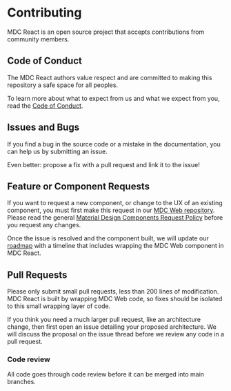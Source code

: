 
# Contributing

MDC React is an open source project that accepts contributions from community members.

## Code of Conduct

The MDC React authors value respect and are committed to making this repository a safe space for all peoples.

To learn more about what to expect from us and what we expect from you, read the [Code of Conduct](https://github.com/material-components/material-components/blob/develop/CODE_OF_CONDUCT.md).


## Issues and Bugs

If you find a bug in the source code or a mistake in the documentation, you can help us by submitting an issue.

Even better: propose a fix with a pull request and link it to the issue!


## Feature or Component Requests

If you want to request a new component, or change to the UX of an existing component, you must first make this request in our [MDC Web repository](https://github.com/material-components/material-components-web/issues/new). Please read the general [Material Design Components Request Policy](https://github.com/material-components/material-components/blob/develop/COMPONENTS_REQUEST_POLICY.md) before you request any changes.

Once the issue is resolved and the component built, we will update our [roadmap](ROADMAP.md) with a timeline that includes wrapping the MDC Web component in MDC React.


## Pull Requests

Please only submit small pull requests, less than 200 lines of modification. MDC React is built by wrapping MDC Web code, so fixes should be isolated to this small wrapping layer of code.

If you think you need a much larger pull request, like an architecture change, then first open an issue detailing your proposed architecture. We will discuss the proposal on the issue thread before we review any code in a pull request.


### Code review

All code goes through code review before it can be merged into main branches.


